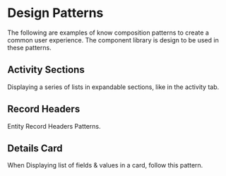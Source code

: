 # Design Patterns

The following are examples of know composition patterns to create a common user experience. The component library is design to be used in these patterns.

## Activity Sections

Displaying a series of lists in expandable sections, like in the activity tab.

<code-example example="activity-section"></code-example>

## Record Headers

Entity Record Headers Patterns.

<code-example example="record-header"></code-example>

## Details Card

When Displaying list of fields & values in a card, follow this pattern.

<code-example example="details-card"></code-example>
